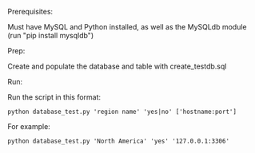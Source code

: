 Prerequisites:

Must have MySQL and Python installed, as well as the MySQLdb module (run "pip install mysqldb")

Prep:

Create and populate the database and table with create_testdb.sql

Run:

Run the script in this format:

	python database_test.py 'region name' 'yes|no' ['hostname:port']

For example:

	python database_test.py 'North America' 'yes' '127.0.0.1:3306'